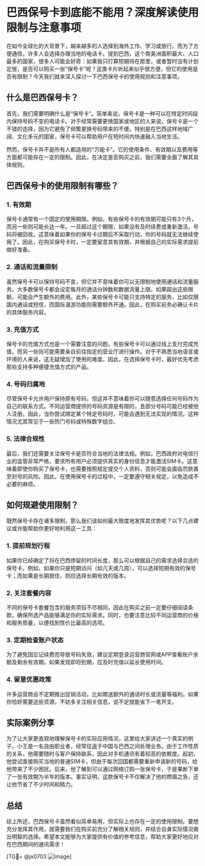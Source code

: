 # 巴西保号卡到底能不能用？深度解读使用限制与注意事项

在如今全球化的大背景下，越来越多的人选择到海外工作、学习或旅行。而为了方便通信，许多人会选择办理当地的电话卡。提到巴西，这个南美洲面积最大、人口最多的国家，很多人可能会好奇：如果我只打算短期待在那里，或者暂时没有计划定居，是否可以购买一张“保号卡”呢？这类卡片听起来似乎很方便，但它的使用是否有限制？今天我们就来深入探讨一下巴西保号卡的使用规则和注意事项。

## 什么是巴西保号卡？

首先，我们需要明确什么是“保号卡”。简单来说，保号卡是一种可以在特定时间段内保持号码不变的电话卡。对于经常需要更换国家或地区的人来说，保号卡是一个不错的选择，因为它避免了频繁更换号码带来的不便。特别是在巴西这样地域广阔、文化多元的国家，保号卡可以帮助用户在短时间内快速融入当地生活。

然而，保号卡并不是所有人都适用的“万能卡”。它的使用条件、有效期以及费用等方面都可能存在一定的限制。因此，在决定是否购买之前，我们需要全面了解其具体规则。

## 巴西保号卡的使用限制有哪些？

### 1. **有效期**
保号卡通常有一个固定的使用期限。例如，有些保号卡的有效期可能只有3个月，而另一些则可能长达一年。一旦超过这个期限，如果没有及时续费或重新激活，号码将被回收。这意味着如果你的保号卡过期后不采取行动，你的号码就无法继续使用了。因此，在购买保号卡时，一定要留意其有效期，并根据自己的实际需求提前做好准备。

### 2. **通话和流量限制**
虽然保号卡可以保持号码不变，但它并不意味着你可以无限制地使用通话和流量服务。大多数保号卡都会设定每月的通话分钟数和数据流量上限。如果超出这些限额，可能会产生额外的费用。此外，某些保号卡可能只支持特定的服务，比如仅限国内通话或短信，而国际漫游功能则需要额外开通。因此，在购买前务必确认卡片的具体服务内容。

### 3. **充值方式**
保号卡的充值方式也是一个需要注意的问题。有些保号卡可以通过线上支付完成充值，而另一些则可能需要亲自前往指定的营业厅进行操作。对于不熟悉当地语言或环境的人来说，这无疑增加了使用的难度。因此，在选择保号卡时，最好优先考虑那些支持多种便捷充值方式的产品。

### 4. **号码归属地**
尽管保号卡允许用户保持原有号码，但这并不意味着你可以随意选择任何号码作为自己的联系方式。不同运营商提供的号码资源是有限的，且部分号码可能已经被他人注册。因此，当你尝试绑定某个特定号码时，可能会遇到无法实现的情况。这种情况尤其常见于一些热门号码或特殊数字组合。

### 5. **法律合规性**
最后，我们还需要关注保号卡是否符合当地的法律法规。例如，巴西政府对电信行业的监管非常严格，要求所有用户必须提供真实的身份信息才能激活SIM卡。这意味着即使你购买了保号卡，也需要按照规定提交个人资料，否则可能会面临罚款甚至封号的风险。因此，在使用保号卡的过程中，一定要遵守相关规定，以免造成不必要的麻烦。

## 如何规避使用限制？

既然保号卡存在诸多限制，那么我们该如何最大限度地发挥其优势呢？以下几点建议或许能帮助你更好地利用这一工具：

### 1. 提前规划行程
如果你已经确定了将在巴西停留的时间长度，那么可以根据自己的需求选择合适的保号卡。例如，如果你只是短期访问（如几天或几周），可以选择短期有效的保号卡；而如果是长期居住，则应选择长期有效的版本。

### 2. 关注套餐内容
不同的保号卡套餐包含的服务项目不尽相同，因此在购买之前一定要仔细阅读条款，确保所选产品能够满足你的实际需求。同时，也要注意比较不同运营商的价格和服务质量，以便找到性价比最高的选项。

### 3. 定期检查账户状态
为了避免因忘记续费而导致号码失效，建议定期登录运营商官网或APP查看账户余额及剩余有效期。如果发现即将到期，应及时充值以延长使用时间。

### 4. 留意优惠政策
许多运营商会不定期推出促销活动，比如赠送额外的通话时长或流量等福利。如果你恰好需要这些资源，不妨多关注相关信息，说不定就能省下一笔开支。

## 实际案例分享

为了让大家更直观地理解保号卡的实际应用情况，这里给大家讲述一个真实的例子。小王是一名自由职业者，经常往返于中国与巴西之间处理业务。由于工作性质的关系，他需要随时与客户保持联系，因此对手机通讯有着较高的依赖度。起初，他尝试直接购买当地的普通SIM卡，但由于每次回国都需要重新申请新的号码，给他带来了不少困扰。后来，他了解到可以通过网络订购一张保号卡，于是果断下单了一张有效期为半年的版本。事实证明，这款保号卡不仅解决了他的燃眉之急，还让他节省了不少时间和精力。

## 总结

综上所述，巴西保号卡虽然看似简单易用，但实际上也存在一定的使用限制。要想充分发挥其作用，就需要我们在购买前充分了解相关规则，并结合自身实际情况做出明智的选择。希望本文能够为大家提供有价值的参考信息，帮助大家更好地应对在巴西期间的通讯需求！

[TG💪+ @jx0703 ![Image](https://github.com/user-attachments/assets/dbca1d08-cadb-493c-b0ec-ad6f7a83f270)]